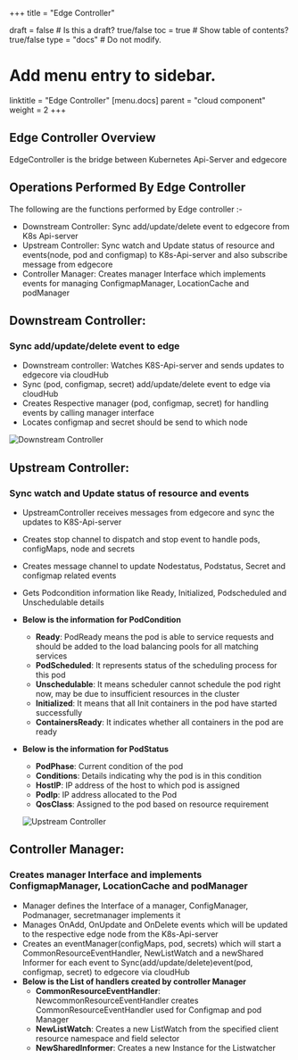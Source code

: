+++
title =  "Edge Controller"

draft = false  # Is this a draft? true/false
toc = true  # Show table of contents? true/false
type = "docs"  # Do not modify.

# Add menu entry to sidebar.
linktitle = "Edge Controller"
[menu.docs]
  parent = "cloud component"
  weight = 2
+++


## Edge Controller Overview
 EdgeController is the bridge between Kubernetes Api-Server and edgecore


## Operations Performed By Edge Controller

 The following are the functions performed by Edge controller :-
 - Downstream Controller: Sync add/update/delete event to edgecore from K8s Api-server
 - Upstream Controller: Sync watch and Update status of resource and events(node, pod and configmap) to K8s-Api-server and also subscribe message from edgecore
 - Controller Manager: Creates manager Interface which implements events for managing ConfigmapManager, LocationCache and podManager


## Downstream Controller:
### Sync add/update/delete event to edge

- Downstream controller: Watches K8S-Api-server and sends updates to edgecore via cloudHub
- Sync (pod, configmap, secret) add/update/delete event to edge via cloudHub
- Creates Respective manager (pod, configmap, secret) for handling events by calling manager interface
- Locates configmap and secret should be send to which node

![Downstream Controller](/img/edgecontroller/DownstreamController.png)
## Upstream Controller:
### Sync watch and Update status of resource and events

- UpstreamController receives messages from edgecore and sync the updates to K8S-Api-server
- Creates stop channel to dispatch and stop event to handle pods, configMaps, node and secrets
- Creates message channel to update Nodestatus, Podstatus, Secret and configmap related events
- Gets Podcondition information like Ready, Initialized, Podscheduled and Unschedulable details
- **Below is the information for PodCondition**
   - **Ready**: PodReady means the pod is able to service requests and should be added to the load balancing pools for all matching services
   - **PodScheduled**: It represents status of the scheduling process for this pod
   - **Unschedulable**: It means scheduler cannot schedule the pod right now, may be due to insufficient resources in the cluster
   - **Initialized**: It means that all Init containers in the pod have started successfully
   - **ContainersReady**: It indicates whether all containers in the pod are ready
- **Below is the information for PodStatus**
   - **PodPhase**: Current condition of the pod
   - **Conditions**: Details indicating why the pod is in this condition
   - **HostIP**: IP address of the host to which pod is assigned
   - **PodIp**: IP address allocated to the Pod
   - **QosClass**: Assigned to the pod based on resource requirement

   ![Upstream Controller](/img/edgecontroller/UpstreamController.png)

## Controller Manager:
### Creates manager Interface and implements ConfigmapManager, LocationCache and podManager

- Manager defines the Interface of a manager, ConfigManager, Podmanager, secretmanager implements it
- Manages OnAdd, OnUpdate and OnDelete events which will be updated to the respective edge node from the K8s-Api-server
- Creates an eventManager(configMaps, pod, secrets) which will start a CommonResourceEventHandler, NewListWatch and a newShared Informer for each event to Sync(add/update/delete)event(pod, configmap, secret) to edgecore via cloudHub
- **Below is the List of handlers created by controller Manager**
   - **CommonResourceEventHandler**: NewcommonResourceEventHandler creates CommonResourceEventHandler used for Configmap and pod Manager
   - **NewListWatch**: Creates a new ListWatch from the specified client resource namespace and field selector
   - **NewSharedInformer**: Creates a new Instance for the Listwatcher
